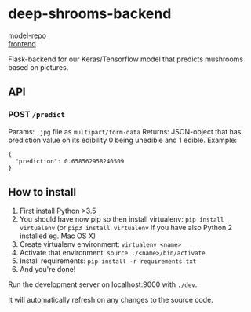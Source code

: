 # deep-shrooms-backend

[model-repo](https://github.com/TuomoNieminen/deep-shrooms)  
[frontend](https://github.com/TeemuKoivisto/deep-shrooms-frontend)

Flask-backend for our Keras/Tensorflow model that predicts mushrooms based on pictures.

## API

### POST `/predict`
Params: `.jpg` file as `multipart/form-data`
Returns: JSON-object that has prediction value on its edibility 0 being unedible and 1 edible.
Example:
```
{
  "prediction": 0.658562958240509
}
```

## How to install

1) First install Python >3.5
2) You should have now pip so then install virtualenv: `pip install virtualenv` (or `pip3 install virtualenv` if you have also Python 2 installed eg. Mac OS X)
3) Create virtualenv environment: `virtualenv <name>`
4) Activate that environment: `source ./<name>/bin/activate`
5) Install requirements: `pip install -r requirements.txt`
6) And you're done!

Run the development server on localhost:9000 with `./dev`.

It will automatically refresh on any changes to the source code.